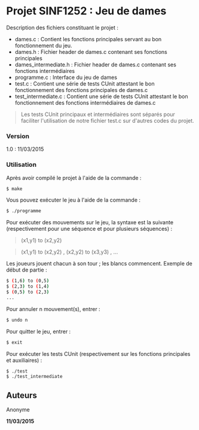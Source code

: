 # Projet SINF1252 : Jeu de dames

Description des fichiers constituant le projet :

  - dames.c : Contient les fonctions principales servant au bon fonctionnement du jeu.
  - dames.h : Fichier header de dames.c contenant ses fonctions principales
  - dames_intermediate.h : Fichier header de dames.c contenant ses fonctions intermédiaires
  - programme.c : Interface du jeu de dames
  - test.c : Contient une série de tests CUnit attestant le bon fonctionnement des fonctions principales de dames.c
  - test_intermediate.c : Contient une série de tests CUnit attestant le bon fonctionnement des fonctions intermédiaires de dames.c

> Les tests CUnit principaux et intermédiaires sont séparés pour faciliter l'utilisation de notre fichier test.c sur d'autres codes du projet.

### Version
1.0 : 11/03/2015

### Utilisation

Après avoir compilé le projet à l'aide de la commande :

```sh
$ make
```
Vous pouvez exécuter le jeu à l'aide de la commande :

```sh
$ ./programme
```
Pour exécuter des mouvements sur le jeu, la syntaxe est la suivante (respectivement pour une séquence et pour plusieurs séquences) :
> (x1,y1) to (x2,y2)

> (x1,y1) to (x2,y2) , (x2,y2) to (x3,y3) , ...

Les joueurs jouent chacun à son tour ; les blancs commencent. Exemple de début de partie :
```sh
$ (1,6) to (0,5)
$ (2,3) to (1,4)
$ (0,5) to (2,3)
...
```
Pour annuler n mouvement(s), entrer :
```sh
$ undo n
```
Pour quitter le jeu, entrer :
```sh
$ exit
```
Pour exécuter les tests CUnit (respectivement sur les fonctions principales et auxiliaires) :
```sh
$ ./test
$ ./test_intermediate
```
Auteurs
----

Anonyme

**11/03/2015**

